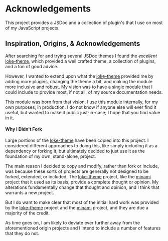 Acknowledgements
================

This project provides a JSDoc and a collection of plugin's that I use
on most of my JavaScript projects.

## Inspiration, Origins, & Acknowledgements

After searching for and trying several JSDoc themes I found the
_excellent_ [loke-theme](https://github.com/LOKE/jsdoc-theme), which
provided a well crafted theme, a collection of plugins, and a ton of
good advice.

However, I wanted to extend upon what the [loke-theme](https://github.com/LOKE/jsdoc-theme)
provided me by adding more plugins, changing the theme a bit, and making
the module more inclusive and robust.  My vision was to have a single
module that I could include to provide most, if not all, of my source
documentation needs.

This module was born from that vision.  I use this module internally,
for my own purposes, in production.  I do not know if anyone else will
ever find it useful, but wanted to make it public just-in-case; I hope
that you find value in it.

#### Why I Didn't Fork

Large portions of the [loke-theme](https://github.com/LOKE/jsdoc-theme)
have been copied into this project.  I considered different approaches
to doing this, like simply including it as a dependency or forking it,
but ultimately decided to just use it as the foundation of my own,
stand-alone, project.

The main reason I decided to copy and modify, rather than fork or
include, was because these sorts of projects are generally not designed
to be forked, extended, or included.  The [loke-theme](https://github.com/LOKE/jsdoc-theme)
project, like the [minami](https://github.com/nijikokun/minami) project
that it used as its basis, provide a complete thought or opinion.  My
alterations fundamentally change that thought and opinion, and I think
that warrants a new project.

But I do want to make clear that most of the initial hard work was
provided by the [loke-theme](https://github.com/LOKE/jsdoc-theme)
project and the [minami](https://github.com/nijikokun/minami) project,
and they are due a majority of the credit.

As time goes on, I am likely to deviate ever further away from the
aforementioned origin projects and I intend to include a number of
features that they do not.
